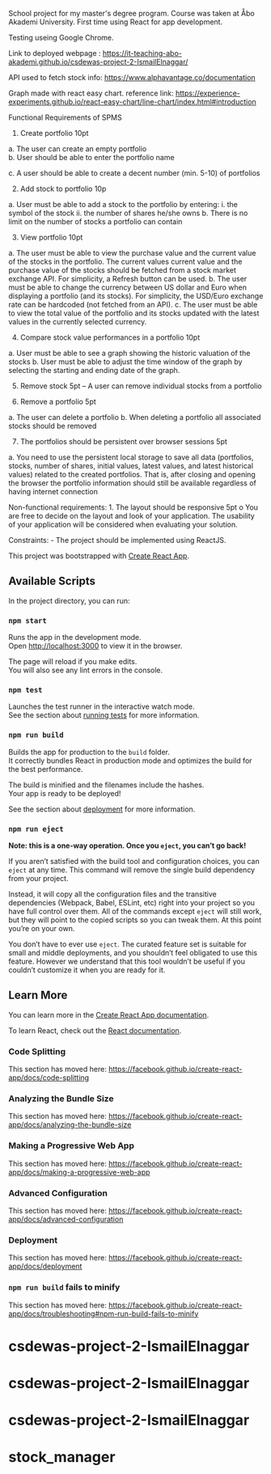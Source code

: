 School project for my master's degree program. Course was taken at Åbo Akademi University. First time using React for app development.

Testing useing Google Chrome.

Link to deployed webpage : https://it-teaching-abo-akademi.github.io/csdewas-project-2-IsmailElnaggar/

API used to fetch stock info: https://www.alphavantage.co/documentation

Graph made with react easy chart.
reference link:  https://experience-experiments.github.io/react-easy-chart/line-chart/index.html#introduction



Functional Requirements of SPMS 

1. Create portfolio 10pt

a. The user can create an empty portfolio  
b. User should be able to enter the portfolio name 

c. A user should be able to create a decent number (min. 5-10) of portfolios

2. Add stock to portfolio 10p 

a. User must be able to add a stock to the portfolio by entering: i. the symbol of the stock ii. the number of shares he/she owns
b. There is no limit on the number of stocks a portfolio can contain 

3. View portfolio 10pt 

a. The user must be able to view the purchase value and the current value of the stocks in the portfolio. The current values current value and the purchase value of the stocks should be fetched from a stock market exchange API. For simplicity, a Refresh button can be used. 
b. The user must be able to change the currency between US dollar and Euro when displaying a portfolio (and its stocks). For simplicity, the USD/Euro exchange rate can be hardcoded (not fetched from an API). 
c. The user must be able to view the total value of the portfolio and its stocks updated with the latest values in the currently selected currency.

4. Compare stock value performances in a portfolio 10pt 

a. User must be able to see a graph showing the historic valuation of the stocks 
b. User must be able to adjust the time window of the graph by selecting the starting and ending date of the graph. 

5. Remove stock 5pt – A user can remove individual stocks from a portfolio 

6. Remove a portfolio 5pt 

a. The user can delete a portfolio 
b. When deleting a portfolio all associated stocks should be removed

7. The portfolios should be persistent over browser sessions 5pt 

a. You need to use the persistent local storage to save all data (portfolios, stocks, number of shares, initial values, latest values, and latest historical values) related to the created portfolios. That is, after closing and opening the browser the portfolio information should still be available regardless of having internet connection 

Non-functional requirements: 1. The layout should be responsive 5pt o You are free to decide on the layout and look of your application. The usability of your application will be considered when evaluating your solution. 

Constraints: - The project should be implemented using ReactJS. 







This project was bootstrapped with [Create React App](https://github.com/facebook/create-react-app).

## Available Scripts

In the project directory, you can run:

### `npm start`

Runs the app in the development mode.<br />
Open [http://localhost:3000](http://localhost:3000) to view it in the browser.

The page will reload if you make edits.<br />
You will also see any lint errors in the console.

### `npm test`

Launches the test runner in the interactive watch mode.<br />
See the section about [running tests](https://facebook.github.io/create-react-app/docs/running-tests) for more information.

### `npm run build`

Builds the app for production to the `build` folder.<br />
It correctly bundles React in production mode and optimizes the build for the best performance.

The build is minified and the filenames include the hashes.<br />
Your app is ready to be deployed!

See the section about [deployment](https://facebook.github.io/create-react-app/docs/deployment) for more information.

### `npm run eject`

**Note: this is a one-way operation. Once you `eject`, you can’t go back!**

If you aren’t satisfied with the build tool and configuration choices, you can `eject` at any time. This command will remove the single build dependency from your project.

Instead, it will copy all the configuration files and the transitive dependencies (Webpack, Babel, ESLint, etc) right into your project so you have full control over them. All of the commands except `eject` will still work, but they will point to the copied scripts so you can tweak them. At this point you’re on your own.

You don’t have to ever use `eject`. The curated feature set is suitable for small and middle deployments, and you shouldn’t feel obligated to use this feature. However we understand that this tool wouldn’t be useful if you couldn’t customize it when you are ready for it.

## Learn More

You can learn more in the [Create React App documentation](https://facebook.github.io/create-react-app/docs/getting-started).

To learn React, check out the [React documentation](https://reactjs.org/).

### Code Splitting

This section has moved here: https://facebook.github.io/create-react-app/docs/code-splitting

### Analyzing the Bundle Size

This section has moved here: https://facebook.github.io/create-react-app/docs/analyzing-the-bundle-size

### Making a Progressive Web App

This section has moved here: https://facebook.github.io/create-react-app/docs/making-a-progressive-web-app

### Advanced Configuration

This section has moved here: https://facebook.github.io/create-react-app/docs/advanced-configuration

### Deployment

This section has moved here: https://facebook.github.io/create-react-app/docs/deployment

### `npm run build` fails to minify

This section has moved here: https://facebook.github.io/create-react-app/docs/troubleshooting#npm-run-build-fails-to-minify
# csdewas-project-2-IsmailElnaggar
# csdewas-project-2-IsmailElnaggar
# csdewas-project-2-IsmailElnaggar
# stock_manager
